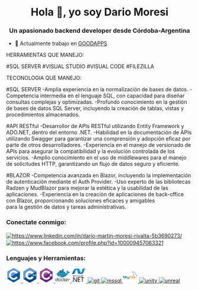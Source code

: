 <h1 align="center">Hola 👋, yo soy Dario Moresi</h1>
<h3 align="center">Un apasionado backend developer desde Córdoba-Argentina</h3>

- 🔭 Actualmente trabajo en [GOODAPPS](https://goodapps.com.ar/)

HERRAMIENTAS QUE MANEJO:

#SQL SERVER
#VISUAL STUDIO
#VISUAL CODE
#FILEZILLA

TECONOLOGIA QUE MANEJO:

#SQL SERVER
  -Amplia experiencia en la normalización de bases de datos.
  -Competencia intermedia en el lenguaje SQL, con capacidad para diseñar consultas complejas y optimizadas.
  -Profundo conocimiento en la gestión de bases de datos SQL Server, incluyendo la creación de tablas, vistas y 
  procedimientos almacenados.
  
#API RESTful
  -Desarrollor de APIs RESTful utilizando Entity Framework y ADO.NET, dentro del entorno .NET.
  -Habilidad en la documentación de APIs utilizando Swagger para garantizar una comprensión y adopción eficaz por parte de     otros desarrolladores.
  -Experiencia en el manejo de versionado de APIs para asegurar la compatibilidad y la evolución controlada de los         
   servicios.
  -Amplio conocimiento en el uso de middlewares para el manejo de solicitudes HTTP, garantizando un flujo de datos seguro y 
   eficiente.
  
#BLAZOR
  -Competencia avanzada en Blazor, incluyendo la implementación de autenticación mediante el Auth Provider.
  -Uso experto de las bibliotecas Radzen y MudBlazor para mejorar la estética y la usabilidad de las aplicaciones.
  -Experiencia en la creación de aplicaciones de back-office con Blazor, proporcionando soluciones eficaces y amigables     
   para la gestión de datos y tareas administrativas.


<h3 align="left">Conectate conmigo:</h3>
<p align="left">
<a href="https://linkedin.com/in/https://www.linkedin.com/in/dario-martin-moresi-rivalta-5b3690273/" target="blank"><img align="center" src="https://raw.githubusercontent.com/rahuldkjain/github-profile-readme-generator/master/src/images/icons/Social/linked-in-alt.svg" alt="https://www.linkedin.com/in/dario-martin-moresi-rivalta-5b3690273/" height="30" width="40" /></a>
<a href="https://fb.com/https://www.facebook.com/profile.php?id=100009457063321" target="blank"><img align="center" src="https://raw.githubusercontent.com/rahuldkjain/github-profile-readme-generator/master/src/images/icons/Social/facebook.svg" alt="https://www.facebook.com/profile.php?id=100009457063321" height="30" width="40" /></a>
</p>

<h3 align="left">Lenguajes y Herramientas:</h3>
<p align="left"> <a href="https://www.cprogramming.com/" target="_blank" rel="noreferrer"> <img src="https://raw.githubusercontent.com/devicons/devicon/master/icons/c/c-original.svg" alt="c" width="40" height="40"/> </a> <a href="https://www.w3schools.com/cpp/" target="_blank" rel="noreferrer"> <img src="https://raw.githubusercontent.com/devicons/devicon/master/icons/cplusplus/cplusplus-original.svg" alt="cplusplus" width="40" height="40"/> </a> <a href="https://www.w3schools.com/cs/" target="_blank" rel="noreferrer"> <img src="https://raw.githubusercontent.com/devicons/devicon/master/icons/csharp/csharp-original.svg" alt="csharp" width="40" height="40"/> </a> <a href="https://www.docker.com/" target="_blank" rel="noreferrer"> <img src="https://raw.githubusercontent.com/devicons/devicon/master/icons/docker/docker-original-wordmark.svg" alt="docker" width="40" height="40"/> </a> <a href="https://dotnet.microsoft.com/" target="_blank" rel="noreferrer"> <img src="https://raw.githubusercontent.com/devicons/devicon/master/icons/dot-net/dot-net-original-wordmark.svg" alt="dotnet" width="40" height="40"/> </a> <a href="https://git-scm.com/" target="_blank" rel="noreferrer"> <img src="https://www.vectorlogo.zone/logos/git-scm/git-scm-icon.svg" alt="git" width="40" height="40"/> </a> <a href="https://www.microsoft.com/en-us/sql-server" target="_blank" rel="noreferrer"> <img src="https://www.svgrepo.com/show/303229/microsoft-sql-server-logo.svg" alt="mssql" width="40" height="40"/> </a> <a href="https://www.mysql.com/" target="_blank" rel="noreferrer"> <img src="https://raw.githubusercontent.com/devicons/devicon/master/icons/mysql/mysql-original-wordmark.svg" alt="mysql" width="40" height="40"/> </a> <a href="https://unity.com/" target="_blank" rel="noreferrer"> <img src="https://www.vectorlogo.zone/logos/unity3d/unity3d-icon.svg" alt="unity" width="40" height="40"/> </a> <a href="https://unrealengine.com/" target="_blank" rel="noreferrer"> <img src="https://raw.githubusercontent.com/kenangundogan/fontisto/036b7eca71aab1bef8e6a0518f7329f13ed62f6b/icons/svg/brand/unreal-engine.svg" alt="unreal" width="40" height="40"/> </a> </p>
